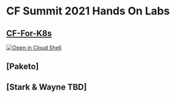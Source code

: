 # CF Summit 2021 Hands On Labs

## [CF-For-K8s](https://github.com/cloudfoundry/summit-hands-on-labs/tree/master/2021/cf-for-k8s)
[![Open in Cloud Shell](http://gstatic.com/cloudssh/images/open-btn.svg)](https://console.cloud.google.com/cloudshell/editor?cloudshell_git_repo=https%3A%2F%2Fgithub.com%2Fcloudfoundry%2Fsummit-hands-on-labs&cloudshell_working_dir=2021%2FCF-for-K8s&cloudshell_tutorial=README.md)

## [Paketo] 

## [Stark & Wayne TBD]